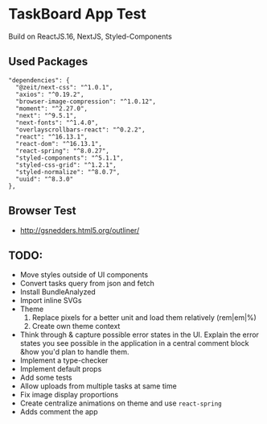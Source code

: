 # TaskBoard App Test
Build on ReactJS.16, NextJS, Styled-Components

## Used Packages
```
"dependencies": {
  "@zeit/next-css": "^1.0.1",
  "axios": "^0.19.2",
  "browser-image-compression": "^1.0.12",
  "moment": "^2.27.0",
  "next": "^9.5.1",
  "next-fonts": "^1.4.0",
  "overlayscrollbars-react": "^0.2.2",
  "react": "^16.13.1",
  "react-dom": "^16.13.1",
  "react-spring": "^8.0.27",
  "styled-components": "^5.1.1",
  "styled-css-grid": "^1.2.1",
  "styled-normalize": "^8.0.7",
  "uuid": "^8.3.0"
},
```
## Browser Test
- http://gsnedders.html5.org/outliner/

## TODO:
- Move styles outside of UI components
- Convert tasks query from json and fetch
- Install BundleAnalyzed
- Import inline SVGs
- Theme
  1. Replace pixels for a better unit and load them relatively (rem|em|%)
  2. Create own theme context
- Think through & capture possible error states in the UI.
  Explain the error states you see possible in the application in
  a central comment block &how you'd plan to handle them.
- Implement a type-checker
- Implement default props
- Add some tests
- Allow uploads from multiple tasks at same time
- Fix image display proportions
- Create centralize animations on theme and use `react-spring`
- Adds comment the app